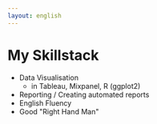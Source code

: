 ```yaml
---
layout: english
---
```


# My Skillstack

* Data Visualisation
  * in Tableau, Mixpanel, R (ggplot2)
* Reporting / Creating automated reports
* English Fluency
* Good "Right Hand Man"
